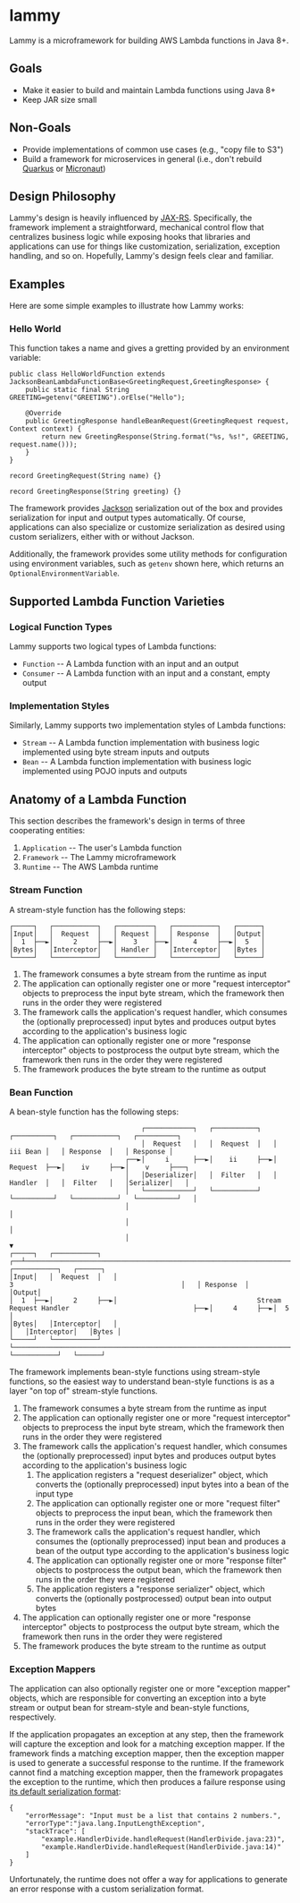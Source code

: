 # lammy

Lammy is a microframework for building AWS Lambda functions in Java 8+.

## Goals

* Make it easier to build and maintain Lambda functions using Java 8+
* Keep JAR size small

## Non-Goals

* Provide implementations of common use cases (e.g., "copy file to S3")
* Build a framework for microservices in general (i.e., don't rebuild [Quarkus](https://quarkus.io/) or [Micronaut](https://micronaut.io/))

## Design Philosophy

Lammy's design is heavily influenced by [JAX-RS](https://jakarta.ee/specifications/restful-ws/). Specifically, the framework implement a straightforward, mechanical control flow that centralizes business logic while exposing hooks that libraries and applications can use for things like customization, serialization, exception handling, and so on. Hopefully, Lammy's design feels clear and familiar.

## Examples

Here are some simple examples to illustrate how Lammy works:

### Hello World

This function takes a name and gives a gretting provided by an environment variable:

    public class HelloWorldFunction extends JacksonBeanLambdaFunctionBase<GreetingRequest,GreetingResponse> {
        public static final String GREETING=getenv("GREETING").orElse("Hello");

        @Override
        public GreetingResponse handleBeanRequest(GreetingRequest request, Context context) {
            return new GreetingResponse(String.format("%s, %s!", GREETING, request.name()));
        }
    }

    record GreetingRequest(String name) {}

    record GreetingResponse(String greeting) {}

The framework provides [Jackson](https://github.com/FasterXML/jackson) serialization out of the box and provides serialization for input and output types automatically. Of course, applications can also specialize or customize serialization as desired using custom serializers, either with or without Jackson.

Additionally, the framework provides some utility methods for configuration using environment variables, such as `getenv` shown here, which returns an `OptionalEnvironmentVariable`.

## Supported Lambda Function Varieties

### Logical Function Types

Lammy supports two logical types of Lambda functions:

* `Function` -- A Lambda function with an input and an output
* `Consumer` -- A Lambda function with an input and a constant, empty output

### Implementation Styles

Similarly, Lammy supports two implementation styles of Lambda functions:

* `Stream` -- A Lambda function implementation with business logic implemented using byte stream inputs and outputs
* `Bean` -- A Lambda function implementation with business logic implemented using POJO inputs and outputs

## Anatomy of a Lambda Function

This section describes the framework's design in terms of three cooperating entities:

1. `Application` -- The user's Lambda function
2. `Framework` -- The Lammy microframework
3. `Runtime` -- The AWS Lambda runtime

### Stream Function

A stream-style function has the following steps:

    ┌─────┐   ┌───────────┐   ┌─────────┐   ┌───────────┐   ┌──────┐
    │Input│   │  Request  │   │ Request │   │ Response  │   │Output│
    │  1  ├──►│     2     ├──►│    3    ├──►│     4     ├──►│  5   │
    │Bytes│   │Interceptor│   │ Handler │   │Interceptor│   │Bytes │
    └─────┘   └───────────┘   └─────────┘   └───────────┘   └──────┘

1. The framework consumes a byte stream from the runtime as input
2. The application can optionally register one or more "request interceptor" objects to preprocess the input byte stream, which the framework then runs in the order they were registered
3. The framework calls the application's request handler, which consumes the (optionally preprocessed) input bytes and produces output bytes according to the application's business logic
4. The application can optionally register one or more "response interceptor" objects to postprocess the output byte stream, which the framework then runs in the order they were registered
5. The framework produces the byte stream to the runtime as output

### Bean Function

A bean-style function has the following steps:

                                     ┌────────────┐   ┌───────────┐   ┌──────────┐   ┌───────────┐   ┌──────────┐
                                     │  Request   │   │  Request  │   │ iii Bean │   │ Response  │   │ Response │
                                 ┌──►│     i      ├──►│    ii     ├──►│ Request  ├──►│    iv     ├──►│    v     ├───┐
                                 │   │Deserializer│   │  Filter   │   │ Handler  │   │  Filter   │   │Serializer│   │
                                 │   └────────────┘   └───────────┘   └──────────┘   └───────────┘   └──────────┘   │
                                 │                                                                                  │
                                 │                                                                                  │
                                 │                                                                                  ▼
    ┌─────┐   ┌───────────┐   ┌──┴─────────────────────────────────────────────────────────────────────────────────────┐   ┌───────────┐   ┌──────┐
    │Input│   │  Request  │   │                                             3                                          │   │ Response  │   │Output│
    │  1  ├──►│     2     ├──►│                                   Stream Request Handler                               ├──►│     4     ├──►│  5   │
    │Bytes│   │Interceptor│   │                                                                                        │   │Interceptor│   │Bytes │
    └─────┘   └───────────┘   └────────────────────────────────────────────────────────────────────────────────────────┘   └───────────┘   └──────┘

The framework implements bean-style functions using stream-style functions, so the easiest way to understand bean-style functions is as a layer "on top of" stream-style functions.

1. The framework consumes a byte stream from the runtime as input
2. The application can optionally register one or more "request interceptor" objects to preprocess the input byte stream, which the framework then runs in the order they were registered
3. The framework calls the application's request handler, which consumes the (optionally preprocessed) input bytes and produces output bytes according to the application's business logic
    1. The application registers a "request deserializer" object, which converts the (optionally preprocessed) input bytes into a bean of the input type
    2. The application can optionally register one or more "request filter" objects to preprocess the input bean, which the framework then runs in the order they were registered
    3. The framework calls the application's request handler, which consumes the (optionally preprocessed) input bean and produces a bean of the output type according to the application's business logic
    4. The application can optionally register one or more "response filter" objects to postprocess the output bean, which the framework then runs in the order they were registered
    5. The application registers a "response serializer" object, which converts the (optionally postprocessed) output bean into output bytes
5. The application can optionally register one or more "response interceptor" objects to postprocess the output byte stream, which the framework then runs in the order they were registered
6. The framework produces the byte stream to the runtime as output

### Exception Mappers

The application can also optionally register one or more "exception mapper" objects, which are responsible for converting an exception into a byte stream or output bean for stream-style and bean-style functions, respectively.

If the application propagates an exception at any step, then the framework will capture the exception and look for a matching exception mapper. If the framework finds a matching exception mapper, then the exception mapper is used to generate a successful response to the runtime. If the framework cannot find a matching exception mapper, then the framework propagates the exception to the runtime, which then produces a failure response using [its default serialization format](https://docs.aws.amazon.com/lambda/latest/dg/java-exceptions.html#java-exceptions-createfunction):

    {
        "errorMessage": "Input must be a list that contains 2 numbers.",
        "errorType":"java.lang.InputLengthException",
        "stackTrace": [
            "example.HandlerDivide.handleRequest(HandlerDivide.java:23)",
            "example.HandlerDivide.handleRequest(HandlerDivide.java:14)"
        ]
    }

Unfortunately, the runtime does not offer a way for applications to generate an error response with a custom serialization format.
